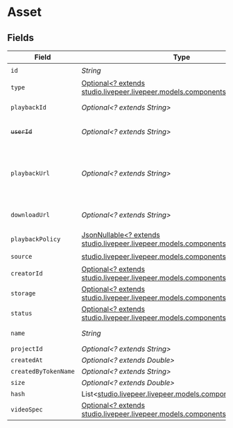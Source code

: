 # Asset


## Fields

| Field                                                                                                                                                                                                                                                                                    | Type                                                                                                                                                                                                                                                                                     | Required                                                                                                                                                                                                                                                                                 | Description                                                                                                                                                                                                                                                                              | Example                                                                                                                                                                                                                                                                                  |
| ---------------------------------------------------------------------------------------------------------------------------------------------------------------------------------------------------------------------------------------------------------------------------------------- | ---------------------------------------------------------------------------------------------------------------------------------------------------------------------------------------------------------------------------------------------------------------------------------------- | ---------------------------------------------------------------------------------------------------------------------------------------------------------------------------------------------------------------------------------------------------------------------------------------- | ---------------------------------------------------------------------------------------------------------------------------------------------------------------------------------------------------------------------------------------------------------------------------------------- | ---------------------------------------------------------------------------------------------------------------------------------------------------------------------------------------------------------------------------------------------------------------------------------------- |
| `id`                                                                                                                                                                                                                                                                                     | *String*                                                                                                                                                                                                                                                                                 | :heavy_check_mark:                                                                                                                                                                                                                                                                       | N/A                                                                                                                                                                                                                                                                                      | 09F8B46C-61A0-4254-9875-F71F4C605BC7                                                                                                                                                                                                                                                     |
| `type`                                                                                                                                                                                                                                                                                   | [Optional<? extends studio.livepeer.livepeer.models.components.AssetType>](../../models/components/AssetType.md)                                                                                                                                                                         | :heavy_minus_sign:                                                                                                                                                                                                                                                                       | Type of the asset.                                                                                                                                                                                                                                                                       | video                                                                                                                                                                                                                                                                                    |
| `playbackId`                                                                                                                                                                                                                                                                             | *Optional<? extends String>*                                                                                                                                                                                                                                                             | :heavy_minus_sign:                                                                                                                                                                                                                                                                       | The playback ID to use with the Playback Info endpoint to retrieve playback URLs.                                                                                                                                                                                                        | eaw4nk06ts2d0mzb                                                                                                                                                                                                                                                                         |
| ~~`userId`~~                                                                                                                                                                                                                                                                             | *Optional<? extends String>*                                                                                                                                                                                                                                                             | :heavy_minus_sign:                                                                                                                                                                                                                                                                       | : warning: ** DEPRECATED **: This will be removed in a future release, please migrate away from it as soon as possible.                                                                                                                                                                  | 66E2161C-7670-4D05-B71D-DA2D6979556F                                                                                                                                                                                                                                                     |
| `playbackUrl`                                                                                                                                                                                                                                                                            | *Optional<? extends String>*                                                                                                                                                                                                                                                             | :heavy_minus_sign:                                                                                                                                                                                                                                                                       | URL for HLS playback. **It is recommended to not use this URL**, and instead use playback IDs with the Playback Info endpoint to retrieve the playback URLs - this URL format is subject to change (e.g. https://livepeercdn.com/asset/ea03f37e-f861-4cdd-b495-0e60b6d753ad/index.m3u8). | https://livepeercdn.com/asset/ea03f37e-f861-4cdd-b495-0e60b6d753ad/index.m3u8                                                                                                                                                                                                            |
| `downloadUrl`                                                                                                                                                                                                                                                                            | *Optional<? extends String>*                                                                                                                                                                                                                                                             | :heavy_minus_sign:                                                                                                                                                                                                                                                                       | The URL to directly download the asset, e.g. `https://livepeercdn.com/asset/eawrrk06ts2d0mzb/video`. It is not recommended to use this for playback.                                                                                                                                     | https://livepeercdn.com/asset/eaw4nk06ts2d0mzb/video                                                                                                                                                                                                                                     |
| `playbackPolicy`                                                                                                                                                                                                                                                                         | [JsonNullable<? extends studio.livepeer.livepeer.models.components.PlaybackPolicy>](../../models/components/PlaybackPolicy.md)                                                                                                                                                           | :heavy_minus_sign:                                                                                                                                                                                                                                                                       | Whether the playback policy for an asset or stream is public or signed                                                                                                                                                                                                                   |                                                                                                                                                                                                                                                                                          |
| `source`                                                                                                                                                                                                                                                                                 | [studio.livepeer.livepeer.models.components.Source](../../models/components/Source.md)                                                                                                                                                                                                   | :heavy_check_mark:                                                                                                                                                                                                                                                                       | N/A                                                                                                                                                                                                                                                                                      |                                                                                                                                                                                                                                                                                          |
| `creatorId`                                                                                                                                                                                                                                                                              | [Optional<? extends studio.livepeer.livepeer.models.components.CreatorId>](../../models/components/CreatorId.md)                                                                                                                                                                         | :heavy_minus_sign:                                                                                                                                                                                                                                                                       | N/A                                                                                                                                                                                                                                                                                      |                                                                                                                                                                                                                                                                                          |
| `storage`                                                                                                                                                                                                                                                                                | [Optional<? extends studio.livepeer.livepeer.models.components.AssetStorage>](../../models/components/AssetStorage.md)                                                                                                                                                                   | :heavy_minus_sign:                                                                                                                                                                                                                                                                       | N/A                                                                                                                                                                                                                                                                                      |                                                                                                                                                                                                                                                                                          |
| `status`                                                                                                                                                                                                                                                                                 | [Optional<? extends studio.livepeer.livepeer.models.components.AssetStatus>](../../models/components/AssetStatus.md)                                                                                                                                                                     | :heavy_minus_sign:                                                                                                                                                                                                                                                                       | Status of the asset                                                                                                                                                                                                                                                                      |                                                                                                                                                                                                                                                                                          |
| `name`                                                                                                                                                                                                                                                                                   | *String*                                                                                                                                                                                                                                                                                 | :heavy_check_mark:                                                                                                                                                                                                                                                                       | The name of the asset. This is not necessarily the filename - it can be a custom name or title.<br/>                                                                                                                                                                                     | filename.mp4                                                                                                                                                                                                                                                                             |
| `projectId`                                                                                                                                                                                                                                                                              | *Optional<? extends String>*                                                                                                                                                                                                                                                             | :heavy_minus_sign:                                                                                                                                                                                                                                                                       | The ID of the project                                                                                                                                                                                                                                                                    | aac12556-4d65-4d34-9fb6-d1f0985eb0a9                                                                                                                                                                                                                                                     |
| `createdAt`                                                                                                                                                                                                                                                                              | *Optional<? extends Double>*                                                                                                                                                                                                                                                             | :heavy_minus_sign:                                                                                                                                                                                                                                                                       | Timestamp (in milliseconds) at which asset was created                                                                                                                                                                                                                                   | 1587667174725                                                                                                                                                                                                                                                                            |
| `createdByTokenName`                                                                                                                                                                                                                                                                     | *Optional<? extends String>*                                                                                                                                                                                                                                                             | :heavy_minus_sign:                                                                                                                                                                                                                                                                       | Name of the token used to create this object                                                                                                                                                                                                                                             |                                                                                                                                                                                                                                                                                          |
| `size`                                                                                                                                                                                                                                                                                   | *Optional<? extends Double>*                                                                                                                                                                                                                                                             | :heavy_minus_sign:                                                                                                                                                                                                                                                                       | Size of the asset in bytes                                                                                                                                                                                                                                                               | 84934509                                                                                                                                                                                                                                                                                 |
| `hash`                                                                                                                                                                                                                                                                                   | List<[studio.livepeer.livepeer.models.components.Hash](../../models/components/Hash.md)>                                                                                                                                                                                                 | :heavy_minus_sign:                                                                                                                                                                                                                                                                       | Hash of the asset                                                                                                                                                                                                                                                                        |                                                                                                                                                                                                                                                                                          |
| `videoSpec`                                                                                                                                                                                                                                                                              | [Optional<? extends studio.livepeer.livepeer.models.components.VideoSpec>](../../models/components/VideoSpec.md)                                                                                                                                                                         | :heavy_minus_sign:                                                                                                                                                                                                                                                                       | Video metadata                                                                                                                                                                                                                                                                           |                                                                                                                                                                                                                                                                                          |